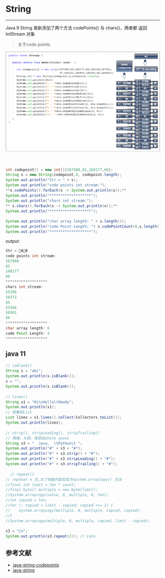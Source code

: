 # String
___
Java 9 String 类新添加了两个方法 codePoints() 与 chars()，两者都
返回IntStream 对象

> 关于code points
<div align="center"> <img src="pics/codepoints.png"/> </div><br>

```java

int codepoint[] = new int[]{167988,65,168177,66};
String s = new String(codepoint,0, codepoint.length);
System.out.println("Str = " + s);
System.out.println("code points int stream:");
**s.codePoints().forEach(x -> System.out.println(x));**
System.out.println("*******************");
System.out.println("chars int stream:");
** s.chars().forEach(x -> System.out.println(x));**
System.out.println("*******************");

System.out.println("char array length: " + s.length());
System.out.println("code Point Length: "+ s.codePointCount(0,s.length()));
System.out.println("*******************");
```
output:
```java
Str = 𩀴A𩃱B
code points int stream:
167988
65
168177
66
*******************
chars int stream:
55396
56372
65
55396
56561
66
*******************
char array length: 6
code Point Length: 4
*******************
```
## java 11
```java
// isBlank()
String s = "abc";
System.out.println(s.isBlank());
s = "";
System.out.println(s.isBlank());

// lines()
String s1 = "Hi\nHello\rHowdy";
System.out.println(s1);
// 收集到List 
List lines = s1.lines().collect(Collectors.toList());
System.out.println(lines);

// strip(), stripLeading(), stripTrailing()
// 两端，头部，尾部去white space 
String s3 = "  Java,  \tPython\t ";
System.out.println("#" + s3 + "#");
System.out.println("#" + s3.strip() + "#");
System.out.println("#" + s3.stripLeading() + "#");
System.out.println("#" + s3.stripTrailing() + "#");

  // repeat()
// repteat n 次,为了性能内部实现为System.arrayCopy() 方法
//final int limit = len * count;
//final byte[] multiple = new byte[limit];
//System.arraycopy(value, 0, multiple, 0, len);
//int copied = len;
//for (; copied < limit - copied; copied <<= 1) {
//    System.arraycopy(multiple, 0, multiple, copied, copied);
//}
//System.arraycopy(multiple, 0, multiple, copied, limit - copied);

s3 = "Co";
System.out.println(s3.repeat(2)); // CoCo
```

## 参考文献
- [java-string-codepoints](https://hajsoftutorial.com/java-string-codepoints/)
- [java-string](https://www.journaldev.com/16928/java-string)




























